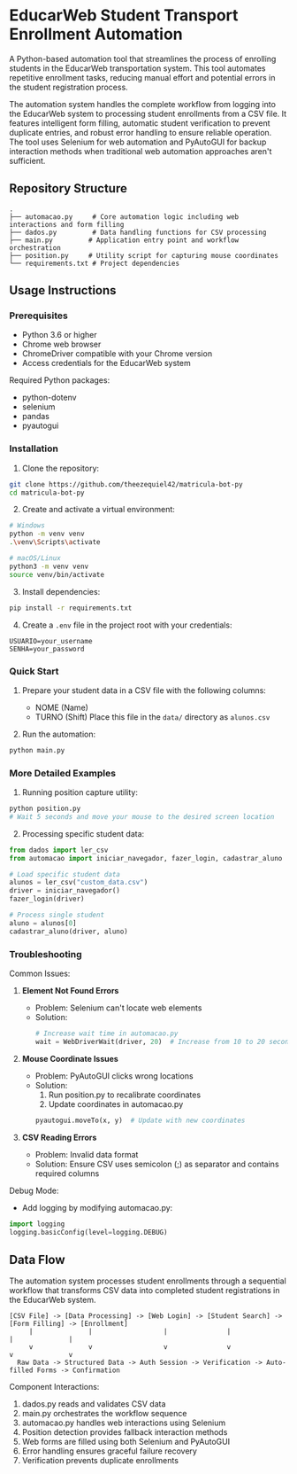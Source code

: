 # EducarWeb Student Transport Enrollment Automation

A Python-based automation tool that streamlines the process of enrolling students in the EducarWeb transportation system. This tool automates repetitive enrollment tasks, reducing manual effort and potential errors in the student registration process.

The automation system handles the complete workflow from logging into the EducarWeb system to processing student enrollments from a CSV file. It features intelligent form filling, automatic student verification to prevent duplicate entries, and robust error handling to ensure reliable operation. The tool uses Selenium for web automation and PyAutoGUI for backup interaction methods when traditional web automation approaches aren't sufficient.

## Repository Structure
```
.
├── automacao.py     # Core automation logic including web interactions and form filling
├── dados.py         # Data handling functions for CSV processing
├── main.py         # Application entry point and workflow orchestration
├── position.py     # Utility script for capturing mouse coordinates
└── requirements.txt # Project dependencies
```

## Usage Instructions
### Prerequisites
- Python 3.6 or higher
- Chrome web browser
- ChromeDriver compatible with your Chrome version
- Access credentials for the EducarWeb system

Required Python packages:
- python-dotenv
- selenium
- pandas
- pyautogui

### Installation

1. Clone the repository:
```bash
git clone https://github.com/theezequiel42/matricula-bot-py
cd matricula-bot-py
```

2. Create and activate a virtual environment:
```bash
# Windows
python -m venv venv
.\venv\Scripts\activate

# macOS/Linux
python3 -m venv venv
source venv/bin/activate
```

3. Install dependencies:
```bash
pip install -r requirements.txt
```

4. Create a `.env` file in the project root with your credentials:
```
USUARIO=your_username
SENHA=your_password
```

### Quick Start

1. Prepare your student data in a CSV file with the following columns:
   - NOME (Name)
   - TURNO (Shift)
   Place this file in the `data/` directory as `alunos.csv`

2. Run the automation:
```bash
python main.py
```

### More Detailed Examples

1. Running position capture utility:
```bash
python position.py
# Wait 5 seconds and move your mouse to the desired screen location
```

2. Processing specific student data:
```python
from dados import ler_csv
from automacao import iniciar_navegador, fazer_login, cadastrar_aluno

# Load specific student data
alunos = ler_csv("custom_data.csv")
driver = iniciar_navegador()
fazer_login(driver)

# Process single student
aluno = alunos[0]
cadastrar_aluno(driver, aluno)
```

### Troubleshooting

Common Issues:

1. **Element Not Found Errors**
   - Problem: Selenium can't locate web elements
   - Solution: 
     ```python
     # Increase wait time in automacao.py
     wait = WebDriverWait(driver, 20)  # Increase from 10 to 20 seconds
     ```

2. **Mouse Coordinate Issues**
   - Problem: PyAutoGUI clicks wrong locations
   - Solution:
     1. Run position.py to recalibrate coordinates
     2. Update coordinates in automacao.py
     ```python
     pyautogui.moveTo(x, y)  # Update with new coordinates
     ```

3. **CSV Reading Errors**
   - Problem: Invalid data format
   - Solution: Ensure CSV uses semicolon (;) as separator and contains required columns

Debug Mode:
- Add logging by modifying automacao.py:
```python
import logging
logging.basicConfig(level=logging.DEBUG)
```

## Data Flow
The automation system processes student enrollments through a sequential workflow that transforms CSV data into completed student registrations in the EducarWeb system.

```ascii
[CSV File] -> [Data Processing] -> [Web Login] -> [Student Search] -> [Form Filling] -> [Enrollment]
     |              |                  |               |                    |              |
     v              v                  v               v                    v              v
  Raw Data -> Structured Data -> Auth Session -> Verification -> Auto-filled Forms -> Confirmation
```

Component Interactions:
1. dados.py reads and validates CSV data
2. main.py orchestrates the workflow sequence
3. automacao.py handles web interactions using Selenium
4. Position detection provides fallback interaction methods
5. Web forms are filled using both Selenium and PyAutoGUI
6. Error handling ensures graceful failure recovery
7. Verification prevents duplicate enrollments